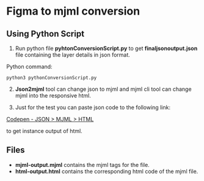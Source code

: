 # Figma to mjml conversion
## Using Python Script

1. Run python file **pyhtonConversionScript.py** to get **finaljsonoutput.json** file containing the layer details in json format.
        
Python command:

	python3 pythonConversionScript.py
    
2. **Json2mjml** tool can change json to mjml and mjml cli tool can change mjml into the responsive html. 

3. Just for the test you can paste json code to the following link:
  
  [Codepen - JSON > MJML > HTML](https://codepen.io/briancsinger/pen/rpYxRJ) 

to get instance output of html.


## Files
* **mjml-output.mjml** contains the mjml tags for the file.
* **html-output.html** contains the corresponding html code of the mjml file.
